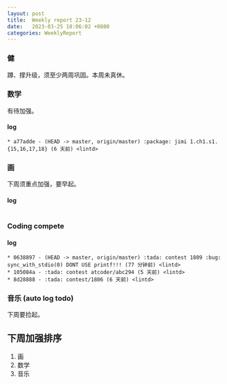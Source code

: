 ```yaml
---
layout: post
title:  Weekly report 23-12
date:   2023-03-25 18:06:02 +0800
categories: WeeklyReport
---
```


### 健

蹲、撑升级，须至少两周巩固。本周未真休。

### 数学

有待加强。

#### log
```
* a77adde - (HEAD -> master, origin/master) :package: jimi 1.ch1.s1.{15,16,17,18} (6 天前) <lintd>
```

### 画

下周须重点加强，要早起。

#### log
```

```

### Coding compete

#### log
```
* 0638897 - (HEAD -> master, origin/master) :tada: contest 1809 :bug: sync_with_stdio(0) DONT USE printf!!! (77 分钟前) <lintd>
* 105084a - :tada: contest atcoder/abc294 (5 天前) <lintd>
* 8d28888 - :tada: contest/1806 (6 天前) <lintd>
```

### 音乐 (auto log todo)

下周要捡起。

## 下周加强排序

1. 画
2. 数学
3. 音乐
